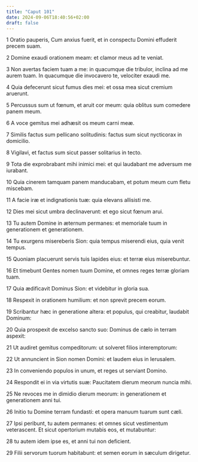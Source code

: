```yaml
---
title: "Caput 101"
date: 2024-09-06T18:40:56+02:00
draft: false
---
```




1 Oratio pauperis, Cum anxius fuerit, et in conspectu Domini effuderit precem suam.

2 Domine exaudi orationem meam: et clamor meus ad te veniat.

3 Non avertas faciem tuam a me: in quacumque die tribulor, inclina ad me aurem tuam. In quacumque die invocavero te, velociter exaudi me.

4 Quia defecerunt sicut fumus dies mei: et ossa mea sicut cremium aruerunt.

5 Percussus sum ut fœnum, et aruit cor meum: quia oblitus sum comedere panem meum.

6 A voce gemitus mei adhæsit os meum carni meæ.

7 Similis factus sum pellicano solitudinis: factus sum sicut nycticorax in domicilio.

8 Vigilavi, et factus sum sicut passer solitarius in tecto.

9 Tota die exprobrabant mihi inimici mei: et qui laudabant me adversum me iurabant.

10 Quia cinerem tamquam panem manducabam, et potum meum cum fletu miscebam.

11 A facie iræ et indignationis tuæ: quia elevans allisisti me.

12 Dies mei sicut umbra declinaverunt: et ego sicut fœnum arui.

13 Tu autem Domine in æternum permanes: et memoriale tuum in generationem et generationem.

14 Tu exurgens misereberis Sion: quia tempus miserendi eius, quia venit tempus.

15 Quoniam placuerunt servis tuis lapides eius: et terræ eius miserebuntur.

16 Et timebunt Gentes nomen tuum Domine, et omnes reges terræ gloriam tuam.

17 Quia ædificavit Dominus Sion: et videbitur in gloria sua.

18 Respexit in orationem humilium: et non sprevit precem eorum.

19 Scribantur hæc in generatione altera: et populus, qui creabitur, laudabit Dominum:

20 Quia prospexit de excelso sancto suo: Dominus de cælo in terram aspexit:

21 Ut audiret gemitus compeditorum: ut solveret filios interemptorum:

22 Ut annuncient in Sion nomen Domini: et laudem eius in Ierusalem.

23 In conveniendo populos in unum, et reges ut serviant Domino.

24 Respondit ei in via virtutis suæ: Paucitatem dierum meorum nuncia mihi.

25 Ne revoces me in dimidio dierum meorum: in generationem et generationem anni tui.

26 Initio tu Domine terram fundasti: et opera manuum tuarum sunt cæli.

27 Ipsi peribunt, tu autem permanes: et omnes sicut vestimentum veterascent. Et sicut opertorium mutabis eos, et mutabuntur:

28 tu autem idem ipse es, et anni tui non deficient.

29 Filii servorum tuorum habitabunt: et semen eorum in sæculum dirigetur.

